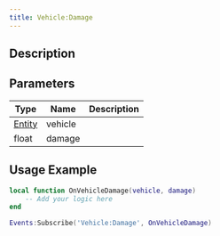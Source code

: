 ```yaml
---
title: Vehicle:Damage
---
```

## Description

## Parameters

| Type                                  | Name    | Description |
| ------------------------------------- | ------- | ----------- |
| [Entity](/vext/ref/shared/class/entity) | vehicle |             |
| float                                 | damage  |             |

## Usage Example

``` lua
local function OnVehicleDamage(vehicle, damage)
    -- Add your logic here
end

Events:Subscribe('Vehicle:Damage', OnVehicleDamage)
```
